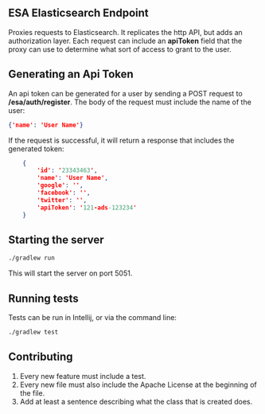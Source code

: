 ESA Elasticsearch Endpoint
--------------------------

Proxies requests to Elasticsearch. It replicates the http API, but adds an authorization layer.
Each request can include an __apiToken__ field that the proxy can use to determine what sort of
access to grant to the user.

Generating an Api Token
-----------------------
An api token can be generated for a user by sending a POST request to __/esa/auth/register__.
The body of the request must include the name of the user:

```json
{'name': 'User Name'}
```

If the request is successful, it will return a response that includes the generated token:

```json
    {
        'id': '23343463',
        'name': 'User Name',
        'google': '',
        'facebook': '',
        'twitter': '',
        'apiToken': '121-ads-123234'
    }
```

## Starting the server
```bash
./gradlew run
```

This will start the server on port 5051.

## Running tests
Tests can be run in Intellij, or via the command line:

```bash
./gradlew test
```

## Contributing
1. Every new feature must include a test. 
2. Every new file must also include the Apache License at the beginning of the file.
3. Add at least a sentence describing what the class that is created does.
